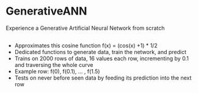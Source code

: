 # GenerativeANN
Experience a Generative Artificial Neural Network from scratch

##
- Approximates this cosine function f(x) = (cos(x) +1) * 1/2 
- Dedicated functions to generate data, train the network, and predict
- Trains on 2000 rows of data, 16 values each row, incrementing by 0.1 and traversing the whole curve
- Example row: f(0), f(0.1), ... , f(1.5)
- Tests on never before seen data by feeding its prediction into the next row
